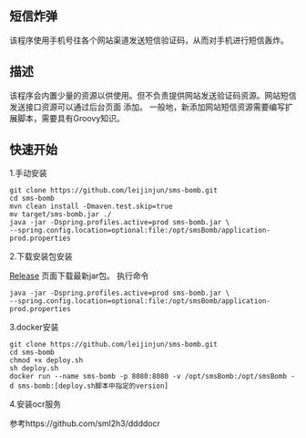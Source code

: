 ## 短信炸弹
该程序使用手机号往各个网站渠道发送短信验证码，从而对手机进行短信轰炸。
## 描述
该程序会内置少量的资源以供使用。但不负责提供网站发送验证码资源。网站短信发送接口资源可以通过后台页面
添加。
一般地，新添加网站短信资源需要编写扩展脚本，需要具有Groovy知识。
## 快速开始
1.手动安装
```
git clone https://github.com/leijinjun/sms-bomb.git
cd sms-bomb
mvn clean install -Dmaven.test.skip=true
mv target/sms-bomb.jar ./
java -jar -Dspring.profiles.active=prod sms-bomb.jar \
--spring.config.location=optional:file:/opt/smsBomb/application-prod.properties
```
2.下载安装包安装

[Release](https://github.com/leijinjun/sms-bomb/releases) 页面下载最新jar包。
执行命令
```
java -jar -Dspring.profiles.active=prod sms-bomb.jar \
--spring.config.location=optional:file:/opt/smsBomb/application-prod.properties
```
3.docker安装
```
git clone https://github.com/leijinjun/sms-bomb.git
cd sms-bomb
chmod +x deploy.sh
sh deploy.sh
docker run --name sms-bomb -p 8080:8080 -v /opt/smsBomb:/opt/smsBomb -d sms-bomb:[deploy.sh脚本中指定的version]
```

4.安装ocr服务

参考https://github.com/sml2h3/ddddocr